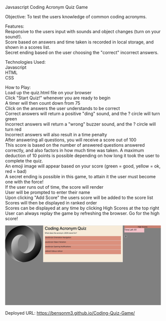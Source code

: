 Javsascript Coding Acronym Quiz Game

Objective:
	To test the users knowledge of common coding acronyms.

Features:
	<br/>
	Responsive to the users input with sounds and object changes (turn on your sound!).
	<br/>
	Score based on answers and time taken is recorded in local storage, and shown in a 
	scores list.
	<br/>
	Secret ending based on the user choosing the "correct" incorrect answers.
	<br/>

Technologies Used:
	<br/>
	Javascript
	<br/>
	HTML
	<br/>
	CSS
	
How to Play:
	<br/>
	Load up the quiz.html file on your browser
	<br/>
	Click "Start Quiz!" whenever you are ready to begin
	<br/>
	A timer will then count down from 75
	<br/>
	Click on the answers the user understands to be correct
	<br/>
		Correct answers will return a positive "ding" sound, and the ? circle will turn 
		green
		<br/>
		Incorrect answers will return a "wrong" buzzer sound, and the ? circle will turn 
		red
		<br/>
			Incorrect answers will also result in a time penalty
			<br/>
	After answering all questions, you will receive a score out of 100
	<br/>
		This score is based on the number of answered questions answered correctly, and also factors in how much time was taken. A maximum deduction of 10 points is possible depending on how long it took the user to complete the quiz.
		<br/>
		An emoji image will appear based on your score (green = good, yellow = ok, red = 
		bad)
		<br/>
		A secret ending is possible in this game, to attain it the user must become one with the force!
		<br/>
	If the user runs out of time, the score will render
	<br/>
	User will be prompted to enter their name
	<br/>
	Upon clicking "Add Score" the users score will be added to the score list
	<br/>
	Scores will then be displayed in ranked order
	<br/>
		Scores can be displayed at any time by clicking High Scores at the top right
		<br/>
	User can always replay the game by refreshing the browser. Go for the high score!
	<br/>
	
	

![alt text](https://github.com/Bensonm3/Coding-Quiz-Game/blob/master/Screen%20Shot%202020-08-18%20at%2010.09.10%20PM.png)

Deployed URL: https://bensonm3.github.io/Coding-Quiz-Game/
	